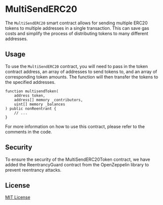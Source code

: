 # MultiSendERC20

The `MultiSendERC20` smart contract allows for sending multiple ERC20 tokens to multiple addresses in a single transaction. This can save gas costs and simplify the process of distributing tokens to many different addresses. 

## Usage

To use the `MultiSendERC20` contract, you will need to pass in the token contract address, an array of addresses to send tokens to, and an array of corresponding token amounts. The function will then transfer the tokens to the specified addresses.

```solidity
function multisendToken(
    address token,
    address[] memory _contributors,
    uint[] memory _balances
) public nonReentrant {
    // ...
}
```
For more information on how to use this contract, please refer to the comments in the code.

## Security

To ensure the security of the MultiSendERC20Token contract, we have added the ReentrancyGuard contract from the OpenZeppelin library to prevent reentrancy attacks.

## License

[MIT License](LICENSE)